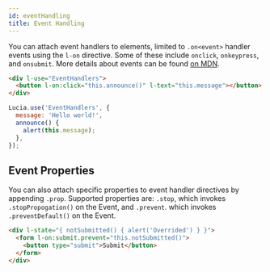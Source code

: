 ```yaml
---
id: eventHandling
title: Event Handling
---
```


You can attach event handlers to elements, limited to `.on<event>` handler events using the `l-on` directive. Some of these include `onclick`, `onkeypress`, and `onsubmit`. More details about events can be found [on MDN](https://developer.mozilla.org/en-US/docs/Web/Guide/Events/Event_handlers).

```html
<div l-use="EventHandlers">
  <button l-on:click="this.announce()" l-text="this.message"></button>
</div>
```

```javascript
Lucia.use('EventHandlers', {
  message: 'Hello world!',
  announce() {
    alert(this.message);
  },
});
```

## Event Properties

You can also attach specific properties to event handler directives by appending `.prop`. Supported properties are: `.stop`, which invokes `.stopPropogation()` on the Event, and `.prevent`. which invokes `.preventDefault()` on the Event.

```html
<div l-state="{ notSubmitted() { alert('Overrided') } }">
  <form l-on:submit.prevent="this.notSubmitted()">
    <button type="submit">Submit</button>
  </form>
</div>
```
